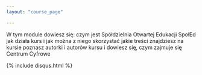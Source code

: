 ```yaml
---
layout: "course_page"

---
```


W tym module dowiesz się:
czym jest Spółdzielnia Otwartej Edukacji SpołEd
jak działa kurs i jak można z niego skorzystać
jakie treści znajdziesz na kursie
poznasz autorki i autorów kursu i dowiesz się, czym zajmuje się Centrum Cyfrowe

{% include disqus.html %}
